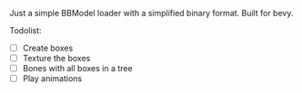 Just a simple BBModel loader with a simplified binary format.
Built for bevy.

Todolist:
 - [ ] Create boxes
 - [ ] Texture the boxes
 - [ ] Bones with all boxes in a tree
 - [ ] Play animations